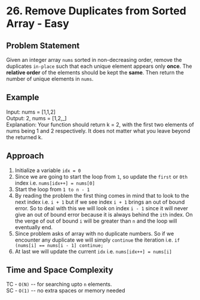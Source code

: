 # 26. Remove Duplicates from Sorted Array - Easy

## Problem Statement
Given an integer array `nums` sorted in non-decreasing order, remove the duplicates `in-place` such that each unique element appears only **once**. The **relative order** of the elements should be kept the **same**. Then return the number of unique elements in `nums`.

## Example
Input: nums = [1,1,2]<br>
Output: 2, nums = [1,2,_]<br>
Explanation: Your function should return k = 2, with the first two elements of nums being 1 and 2 respectively.
It does not matter what you leave beyond the returned k.

## Approach
1. Initialize a variable `idx = 0`
2. Since we are going to start the loop from `1`, so update the `first` or `0th` index i.e. `nums[idx++] = nums[0]`
3. Start the loop from `1 to n - 1`
4. By reading the problem the first thing comes in mind that to look to the next index i.e. `i + 1` but if we see index `i + 1` brings an out of bound error. So to deal with this we will look on index `i - 1` since it will never give an out of bound error because it is always behind the `ith` index. On the verge of out of bound `i` will be greater than `n` and the loop will eventually end.
5. Since problem asks of array with no duplicate numbers. So if we encounter any duplicate we will simply  `continue` the iteration i.e. `if (nums[i] == nums[i - 1] continue;`
6. At last we will update the current `idx` i.e. `nums[idx++] = nums[i]`

## Time and Space Complexity
TC - `O(N)` -- for searching upto `n` elements.<br>
SC - `O(1)` -- no extra spaces or memory needed

